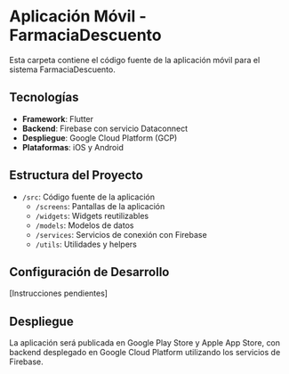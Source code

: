 # Aplicación Móvil - FarmaciaDescuento

Esta carpeta contiene el código fuente de la aplicación móvil para el sistema FarmaciaDescuento.

## Tecnologías

- **Framework**: Flutter
- **Backend**: Firebase con servicio Dataconnect
- **Despliegue**: Google Cloud Platform (GCP)
- **Plataformas**: iOS y Android

## Estructura del Proyecto

- `/src`: Código fuente de la aplicación
  - `/screens`: Pantallas de la aplicación
  - `/widgets`: Widgets reutilizables
  - `/models`: Modelos de datos
  - `/services`: Servicios de conexión con Firebase
  - `/utils`: Utilidades y helpers

## Configuración de Desarrollo

[Instrucciones pendientes]

## Despliegue

La aplicación será publicada en Google Play Store y Apple App Store, con backend desplegado en Google Cloud Platform utilizando los servicios de Firebase.
